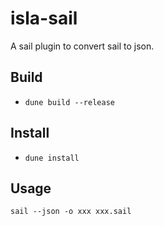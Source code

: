 # isla-sail

A sail plugin to convert sail to json.

## Build

- `dune build --release`

## Install

- `dune install`

## Usage

`sail --json -o xxx xxx.sail`


